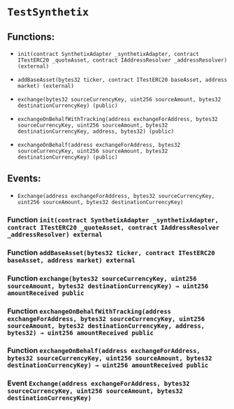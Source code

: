 # `TestSynthetix`

## Functions:

- `init(contract SynthetixAdapter _synthetixAdapter, contract ITestERC20 _quoteAsset, contract IAddressResolver _addressResolver) (external)`

- `addBaseAsset(bytes32 ticker, contract ITestERC20 baseAsset, address market) (external)`

- `exchange(bytes32 sourceCurrencyKey, uint256 sourceAmount, bytes32 destinationCurrencyKey) (public)`

- `exchangeOnBehalfWithTracking(address exchangeForAddress, bytes32 sourceCurrencyKey, uint256 sourceAmount, bytes32 destinationCurrencyKey, address, bytes32) (public)`

- `exchangeOnBehalf(address exchangeForAddress, bytes32 sourceCurrencyKey, uint256 sourceAmount, bytes32 destinationCurrencyKey) (public)`

## Events:

- `Exchange(address exchangeForAddress, bytes32 sourceCurrencyKey, uint256 sourceAmount, bytes32 destinationCurrencyKey)`

### Function `init(contract SynthetixAdapter _synthetixAdapter, contract ITestERC20 _quoteAsset, contract IAddressResolver _addressResolver) external`

### Function `addBaseAsset(bytes32 ticker, contract ITestERC20 baseAsset, address market) external`

### Function `exchange(bytes32 sourceCurrencyKey, uint256 sourceAmount, bytes32 destinationCurrencyKey) → uint256 amountReceived public`

### Function `exchangeOnBehalfWithTracking(address exchangeForAddress, bytes32 sourceCurrencyKey, uint256 sourceAmount, bytes32 destinationCurrencyKey, address, bytes32) → uint256 amountReceived public`

### Function `exchangeOnBehalf(address exchangeForAddress, bytes32 sourceCurrencyKey, uint256 sourceAmount, bytes32 destinationCurrencyKey) → uint256 amountReceived public`

### Event `Exchange(address exchangeForAddress, bytes32 sourceCurrencyKey, uint256 sourceAmount, bytes32 destinationCurrencyKey)`
